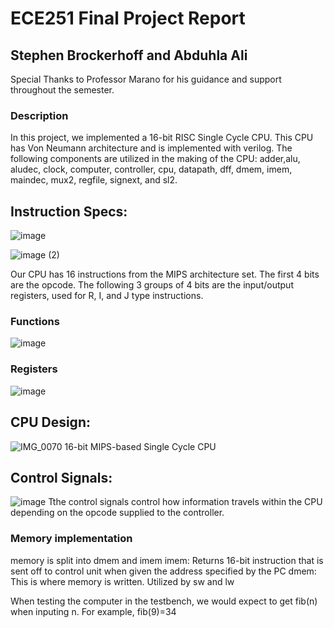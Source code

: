 # ECE251 Final Project Report

## Stephen Brockerhoff and Abduhla Ali

Special Thanks to Professor Marano for his guidance and support throughout the semester.

### Description

In this project, we implemented a 16-bit RISC Single Cycle CPU. This CPU has Von Neumann architecture and is implemented with verilog. The following components are utilized in the making of the CPU: adder,alu, aludec, clock, computer, controller, cpu, datapath, dff, dmem, imem, maindec, mux2, regfile, signext, and sl2.


## Instruction Specs:

![image](https://github.com/cooper-union-ece-251-marano/final-project-ece-251-spring-2024-cpmoo/assets/162063986/e5d1a7e6-c46e-4419-a14e-0eb64338c6fe)

![image (2)](https://github.com/cooper-union-ece-251-marano/final-project-ece-251-spring-2024-cpmoo/assets/162063986/f0484201-a2c6-47b4-ab22-bc9f001e7585)


Our CPU has 16 instructions from the MIPS architecture set. The first 4 bits are the opcode. The following 3 groups of 4 bits are the input/output registers, used for R, I, and J type instructions.

### Functions
![image](https://github.com/cooper-union-ece-251-marano/final-project-ece-251-spring-2024-cpmoo/assets/162063986/78033a0d-2a82-4a3c-bf93-d5d1fbcfc8fe)

### Registers
![image](https://github.com/cooper-union-ece-251-marano/final-project-ece-251-spring-2024-cpmoo/assets/162063986/9d7e02c7-1494-4f30-a3fa-d69fdb3c2ae8)

## CPU Design:

![IMG_0070](https://github.com/cooper-union-ece-251-marano/final-project-ece-251-spring-2024-cpmoo/assets/162063986/ef902ee9-75e6-427a-ac46-108631bd7127)
16-bit MIPS-based Single Cycle CPU

## Control Signals:

![image](https://github.com/cooper-union-ece-251-marano/final-project-ece-251-spring-2024-cpmoo/assets/162063986/d6d163c4-ee1d-4ca5-8fb2-70014f87a445)
Tthe control signals control how information travels within the CPU depending on the opcode supplied to the controller.

### Memory implementation
memory is split into dmem and imem
imem: Returns 16-bit instruction that is sent off to control unit when given the address specified by the PC
dmem: This is where memory is written. Utilized by sw and lw

When testing the computer in the testbench, we would expect to get fib(n) when inputing n. For example, fib(9)=34
